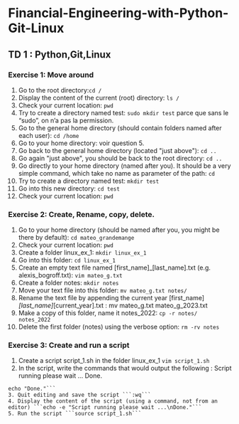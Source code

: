 # Financial-Engineering-with-Python-Git-Linux

## TD 1 : Python,Git,Linux

### Exercise 1: Move around
1. Go to the root directory:```cd /```
2. Display the content of the current (root) directory: ```ls /```
3. Check your current location: ```pwd```
4. Try to create a directory named test: ```sudo mkdir test``` parce que sans le “sudo”, on n’a pas la permission.
5. Go to the general home directory (should contain folders named after each user): ```cd /home```
6. Go to your home directory: voir question 5.
7. Go back to the general home directory (located "just above"): ```cd ..```
8. Go again "just above", you should be back to the root directory: ```cd ..```
9. Go directly to your home directory (named after you). It should be a very simple command, which take no name as parameter of the path: ```cd```
10. Try to create a directory named test: ```mkdir test```
11. Go into this new directory: ```cd test```
12. Check your current location: ```pwd```

### Exercise 2: Create, Rename, copy, delete.
1. Go to your home directory (should be named after you, you might be there by default): ```cd mateo_grandemange```
2. Check your current location: ```pwd```
3. Create a folder linux_ex_1: ```mkdir linux_ex_1```
4. Go into this folder: ```cd linux_ex_1```
5. Create an empty text file named [first_name]_[last_name].txt (e.g. alexis_bogroff.txt): ```vim mateo_g.txt```
6. Create a folder notes: ```mkdir notes```
7. Move your text file into this folder: ```mv mateo_g.txt notes/```
8. Rename the text file by appending the current year [first_name]_[last_name]_[current_year].txt : mv mateo_g.txt mateo_g_2023.txt
9. Make a copy of this folder, name it notes_2022: ```cp -r notes/ notes_2022```
10. Delete the first folder (notes) using the verbose option: ```rm -rv notes```

### Exercise 3: Create and run a script
1. Create a script script_1.sh in the folder linux_ex_1 ```vim script_1.sh```
2. In the script, write the commands that would output the following :
Script running please wait ...
Done.
```echo "Script running please wait ..."
echo "Done."```
3. Quit editing and save the script ```:wq```
4. Display the content of the script (using a command, not from an editor) ```echo -e "Script running please wait ...\nDone."```
5. Run the script ```source script_1.sh```
